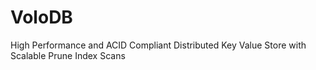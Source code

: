 # VoloDB
High Performance and ACID Compliant Distributed Key Value Store with Scalable Prune Index Scans
